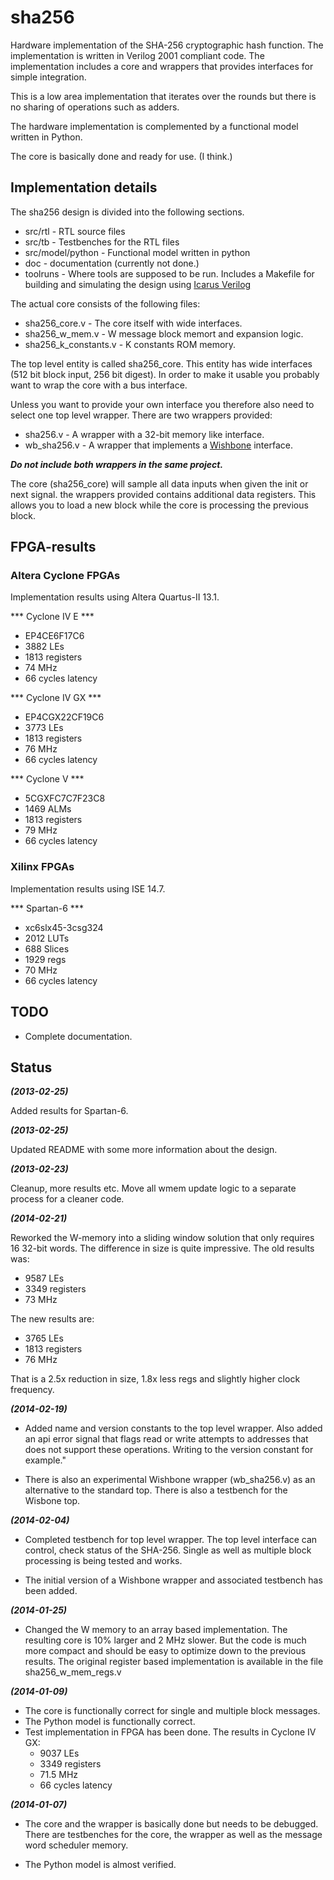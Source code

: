 # sha256 #
Hardware implementation of the SHA-256 cryptographic hash function. The
implementation is written in Verilog 2001 compliant code. The
implementation includes a core and wrappers that provides interfaces for
simple integration.

This is a low area implementation that iterates over the rounds but
there is no sharing of operations such as adders.

The hardware implementation is complemented by a functional model
written in Python.

The core is basically done and ready for use. (I think.)


## Implementation details ##
The sha256 design is divided into the following sections.
- src/rtl - RTL source files
- src/tb  - Testbenches for the RTL files
- src/model/python - Functional model written in python
- doc - documentation (currently not done.)
- toolruns - Where tools are supposed to be run. Includes a Makefile for
building and simulating the design using [Icarus Verilog](http://iverilog.icarus.com/)

The actual core consists of the following files:
- sha256_core.v - The core itself with wide interfaces.
- sha256_w_mem.v - W message block memort and expansion logic.
- sha256_k_constants.v - K constants ROM memory.

The top level entity is called sha256_core. This entity has wide
interfaces (512 bit block input, 256 bit digest). In order to make it
usable you probably want to wrap the core with a bus interface.

Unless you want to provide your own interface you therefore also need to
select one top level wrapper. There are two wrappers provided:
- sha256.v - A wrapper with a 32-bit memory like interface.
- wb_sha256.v - A wrapper that implements a [Wishbone](http://opencores.org/opencores,wishbone) interface.

***Do not include both wrappers in the same project.***

The core (sha256_core) will sample all data inputs when given the init
or next signal. the wrappers provided contains additional data
registers. This allows you to load a new block while the core is
processing the previous block.


## FPGA-results ##

### Altera Cyclone FPGAs ###
Implementation results using Altera Quartus-II 13.1.

*** Cyclone IV E ***
- EP4CE6F17C6
- 3882 LEs
- 1813 registers
- 74 MHz
- 66 cycles latency

*** Cyclone IV GX ***
- EP4CGX22CF19C6
- 3773 LEs
- 1813 registers
- 76 MHz
- 66 cycles latency

*** Cyclone V ***
- 5CGXFC7C7F23C8
- 1469 ALMs
- 1813 registers
- 79 MHz
- 66 cycles latency

### Xilinx FPGAs ###
Implementation results using ISE 14.7.

*** Spartan-6 ***
- xc6slx45-3csg324
- 2012 LUTs
- 688 Slices
- 1929 regs
- 70 MHz
- 66 cycles latency


## TODO ##
- Complete documentation.


## Status ##

***(2013-02-25)***

Added results for Spartan-6.


***(2013-02-25)***

Updated README with some more information about the design.


***(2013-02-23)***

Cleanup, more results etc. Move all wmem update logic to a separate
process for a cleaner code.


***(2014-02-21)***

Reworked the W-memory into a sliding window solution that only
requires 16 32-bit words. The difference in size is quite
impressive. The old results was:

- 9587 LEs
- 3349 registers
- 73 MHz

The new results are:

- 3765 LEs
- 1813 registers
- 76 MHz

That is a 2.5x reduction in size, 1.8x less regs and slightly higher
clock frequency.


***(2014-02-19)***
- Added name and version constants to the top level wrapper. Also added
  an api error signal that flags read or write attempts to addresses
  that does not support these operations. Writing to the version
  constant for example."

- There is also an experimental Wishbone wrapper (wb_sha256.v) as an
  alternative to the standard top. There is also a testbench for the
  Wisbone top.


***(2014-02-04)***
- Completed testbench for top level wrapper. The top level interface can
control, check status of the SHA-256. Single as well as multiple block
processing is being tested and works.

- The initial version of a Wishbone wrapper and associated testbench has
been added.


***(2014-01-25)***
- Changed the W memory to an array based implementation. The resulting
core is 10% larger and 2 MHz slower. But the code is much more compact
and should be easy to optimize down to the previous results. The
original register based implementation is available in the file
sha256_w_mem_regs.v


***(2014-01-09)***
- The core is functionally correct for single and multiple block messages.
- The Python model is functionally correct.
- Test implementation in FPGA has been done. The results in Cyclone IV GX:
  - 9037 LEs
  - 3349 registers
  - 71.5 MHz
  - 66 cycles latency



***(2014-01-07)***
- The core and the wrapper is basically done but needs to be
debugged. There are testbenches for the core, the wrapper as well as the
message word scheduler memory.

- The Python model is almost verified.
